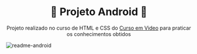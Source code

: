 <h1 align="center">🤖 Projeto Android 🤖</h1>

<p align="center">Projeto realizado no curso de HTML e CSS do <a href="https://www.cursoemvideo.com/">Curso em Video</a> para praticar os conhecimentos obtidos</p>

![readme-android](https://github.com/user-attachments/assets/c4fd4522-690c-40a2-bb0c-18d2c5f80011)
